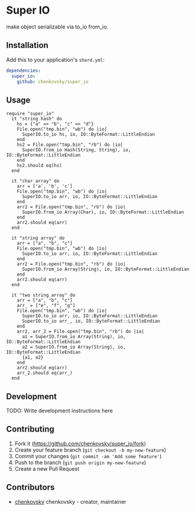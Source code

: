 # Super IO

make object serializable via to_io from_io.

## Installation

Add this to your application's `shard.yml`:

```yaml
dependencies:
  super_io:
    github: chenkovsky/super_io
```

## Usage

```crystal
require "super_io"
  it "string hash" do
    hs = {"a" => "b", "c" => "d"}
    File.open("tmp.bin", "wb") do |io|
      SuperIO.to_io hs, io, IO::ByteFormat::LittleEndian
    end
    hs2 = File.open("tmp.bin", "rb") do |io|
      SuperIO.from_io Hash(String, String), io, IO::ByteFormat::LittleEndian
    end
    hs2.should eq(hs)
  end

  it "char array" do
    arr = ['a', 'b', 'c']
    File.open("tmp.bin", "wb") do |io|
      SuperIO.to_io arr, io, IO::ByteFormat::LittleEndian
    end
    arr2 = File.open("tmp.bin", "rb") do |io|
      SuperIO.from_io Array(Char), io, IO::ByteFormat::LittleEndian
    end
    arr2.should eq(arr)
  end

  it "string array" do
    arr = ["a", "b", "c"]
    File.open("tmp.bin", "wb") do |io|
      SuperIO.to_io arr, io, IO::ByteFormat::LittleEndian
    end
    arr2 = File.open("tmp.bin", "rb") do |io|
      SuperIO.from_io Array(String), io, IO::ByteFormat::LittleEndian
    end
    arr2.should eq(arr)
  end

  it "two string array" do
    arr = ["a", "b", "c"]
    arr_ = ["e", "f", "g"]
    File.open("tmp.bin", "wb") do |io|
      SuperIO.to_io arr, io, IO::ByteFormat::LittleEndian
      SuperIO.to_io arr_, io, IO::ByteFormat::LittleEndian
    end
    arr2, arr_2 = File.open("tmp.bin", "rb") do |io|
      a1 = SuperIO.from_io Array(String), io, IO::ByteFormat::LittleEndian
      a2 = SuperIO.from_io Array(String), io, IO::ByteFormat::LittleEndian
      {a1, a2}
    end
    arr2.should eq(arr)
    arr_2.should eq(arr_)
  end
```


## Development

TODO: Write development instructions here

## Contributing

1. Fork it (<https://github.com/chenkovsky/super_io/fork>)
2. Create your feature branch (`git checkout -b my-new-feature`)
3. Commit your changes (`git commit -am 'Add some feature'`)
4. Push to the branch (`git push origin my-new-feature`)
5. Create a new Pull Request

## Contributors

- [chenkovsky](https://github.com/chenkovsky) chenkovsky - creator, maintainer
